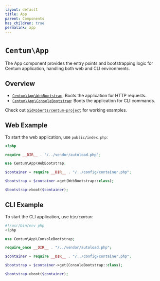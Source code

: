 ```yaml
---
layout: default
title: App
parent: Components
has_children: true
permalink: app
---
```




# `Centum\App`

The App component provides the entry points and bootstrapping logic for Centum application, handling both web and CLI environments.



## Overview

- [`Centum\App\WebBootstrap`](https://github.com/SidRoberts/centum/blob/development/src/App/WebBootstrap.php): Boots the application for HTTP requests.
- [`Centum\App\ConsoleBootstrap`](https://github.com/SidRoberts/centum/blob/development/src/App/WebBootstrap.php): Boots the application for CLI commands.

Check out [`SidRoberts/centum-project`](https://github.com/SidRoberts/centum-project) for working examples.



## Web Example

To start the web application, use `public/index.php`:

```php
<?php

require __DIR__ . "/../vendor/autoload.php";

use Centum\App\WebBootstrap;

$container = require __DIR__ . "/../config/container.php";

$bootstrap = $container->get(WebBootstrap::class);

$bootstrap->boot($container);
```



## CLI Example

To start the CLI application, use `bin/centum`:

```php
#!/usr/bin/env php
<?php

use Centum\App\ConsoleBootstrap;

require_once __DIR__ . "/../vendor/autoload.php";

$container = require __DIR__ . "/../config/container.php";

$bootstrap = $container->get(ConsoleBootstrap::class);

$bootstrap->boot($container);
```
